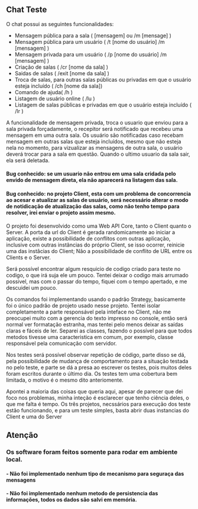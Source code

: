 ## Chat Teste

O chat possui as seguintes funcionalidades:
  - Mensagem pública para a sala ( [mensagem] ou /m [mensage] )
  - Mensagem pública para um usuário  ( /t [nome do usuário] /m [mensagem] )
  - Mensagem privada para um usuário ( /p [nome do usuário] /m [mensagem] )
  - Criação de salas ( /cr [nome da sala] )
  - Saidas de salas ( /exit [nome da sala] )
  - Troca de salas, para outras salas públicas ou privadas em que o usuário esteja incluído ( /ch [nome da sala]) 
  - Comando de ajuda( /h )
  - Listagem de usuário online ( /lu )
  - Listagem de salas públicas e privadas em que o usuário esteja incluído ( /lr )

A funcionalidade de mensagem privada, troca o usuario que enviou para a sala privada forçadamente, o recepitor será notificado que recebeu uma mensagem em uma outra sala.
Os usuário são notificadas caso recebam mensagem em outras salas que esteja incluídos, mesmo que não esteja nela no momento, para vizualizar as mensagens de outra sala, o usuário deverá trocar para a sala em questão.
Quando o ultimo usuario da sala sair, ela será deletada.

#### Bug conhecido: se um usuario não entrou em uma sala cridada pelo envido de mensagem direta, ela não aparecerá na listagem das sala.
#### Bug conhecido: no projeto Client, esta com um problema de concorrencia ao acesar e atualizar as salas de usuário, será necessário alterar o modo de notidicação de atualização das salas, como não tenho tempo para resolver, irei enviar o projeto assim mesmo.

O projeto foi desenvolvido como uma Web API Core, tanto o Client quanto o Server.
A porta da url do Client é gerada randomicamente ao iniciar a aplicação, existe a possibilidade de conflitos com outras aplicação, inclusive com outras instâncias do próprio Client, se isso ocorrer, reinicie uma das instâcias do Client;
Não a possibilidade de conflito de URL entre os Clients e o Server.

Será possível encontrar algum resquicio de codigo criado para teste no codigo, o que irá suja ele um pouco. Tentei deixar o codigo mais arrumado possivel, mas com o passar do tempo, fiquei com o tempo apertado, e me descuidei um pouco. 

Os comandos foi implementando usando o padrão Strategy, basicamente foi o único padrão de projeto usado nesse projeto.
Tentei isolar completamente a parte responsável pela inteface no Client, não me preocupei muito com a gerencia do texto impresso no console, então será normal ver formatação estranha, mas tentei pelo menos deixar as saídas claras e fáceis de ler.
Separei as classes, fazendo o possível para que todos metodos tivesse uma caracteristica em comum, por exemplo, classe responsável pela comunicação com servidor.

Nos testes será possível observar repetição de código, parte disso se dá, pela possibilidade de mudança de comportamento para a situação testada no pelo teste, e parte se dá a presa ao escrever os testes, pois muitos deles foram escritos durante o último dia.
Os testes tem uma cobertura bem limitada, o motivo é o mesmo dito anteriomente.

Apontei a maioria das coisas que queria aqui, apesar de parecer que dei foco nos problemas, minha inteção é esclarecer que tenho ciência deles, o que me falta é tempo. Os três projetos, necssários para execução dos teste estão funcionando, e para um teste simples, basta abrir duas instancias do Client e uma do Server

## Atenção
### Os software foram feitos somente para rodar em ambiente local.
#### - Não foi implementado nenhum tipo de mecanismo para seguraça das mensagens
#### - Não foi implementado nenhum metodo de persistencia das informações, todos os dados são salvi em memória.
